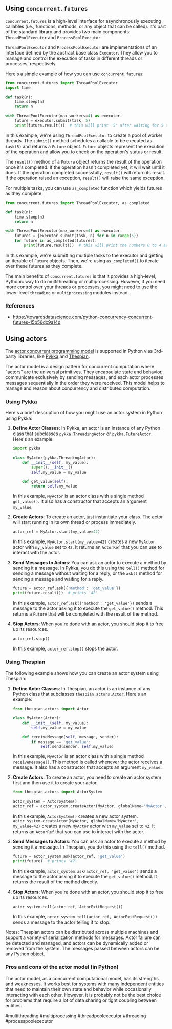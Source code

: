 
## Using `concurrent.futures`

`concurrent.futures` is a high-level interface for asynchronously executing callables (i.e., functions, methods, or any object that can be called). It's part of the standard library and provides two main components: `ThreadPoolExecutor` and `ProcessPoolExecutor`.

`ThreadPoolExecutor` and `ProcessPoolExecutor` are implementations of an interface defined by the abstract base class `Executor`. They allow you to manage and control the execution of tasks in different threads or processes, respectively.

Here's a simple example of how you can use `concurrent.futures`:

```python
from concurrent.futures import ThreadPoolExecutor
import time

def task(n):
    time.sleep(n)
    return n

with ThreadPoolExecutor(max_workers=4) as executor:
    future = executor.submit(task, 5)
    print(future.result())  # this will print '5' after waiting for 5 seconds
```

In this example, we're using `ThreadPoolExecutor` to create a pool of worker threads. The `submit()` method schedules a callable to be executed as `task(5)` and returns a `Future` object. `Future` objects represent the execution of the operation and allow you to check on the operation's status or result.

The `result()` method of a `Future` object returns the result of the operation once it's completed. If the operation hasn't completed yet, it will wait until it does. If the operation completed successfully, `result()` will return its result. If the operation raised an exception, `result()` will raise the same exception.

For multiple tasks, you can use `as_completed` function which yields futures as they complete:

```python
from concurrent.futures import ThreadPoolExecutor, as_completed

def task(n):
    time.sleep(n)
    return n

with ThreadPoolExecutor(max_workers=4) as executor:
    futures = {executor.submit(task, n) for n in range(5)}
    for future in as_completed(futures):
        print(future.result())  # this will print the numbers 0 to 4 as they complete
```

In this example, we're submitting multiple tasks to the executor and getting an iterable of `Future` objects. Then, we're using `as_completed()` to iterate over these futures as they complete.

The main benefits of `concurrent.futures` is that it provides a high-level, Pythonic way to do multithreading or multiprocessing. However, if you need more control over your threads or processes, you might need to use the lower-level `threading` or `multiprocessing` modules instead.

### References

- https://towardsdatascience.com/python-concurrency-concurrent-futures-15b56dc9a14d

## Using actors

The [actor concurrent programming model](https://en.wikipedia.org/wiki/Actor_model) is supported in Python vias 3rd-party libraries, like [Pykka](https://pypi.org/project/pykka/) and [Thespian](https://pypi.org/project/thespian/).

The actor model is a design pattern for concurrent computation where "actors" are the universal primitives. They encapsulate state and behavior, communicate exclusively by sending messages, and each actor processes messages sequentially in the order they were received. This model helps to manage and reason about concurrency and distributed computation.

### Using Pykka

Here's a brief description of how you might use an actor system in Python using Pykka:

1. **Define Actor Classes**: In Pykka, an actor is an instance of any Python class that subclasses `pykka.ThreadingActor` or `pykka.FutureActor`. Here's an example:

    ```python
    import pykka

    class MyActor(pykka.ThreadingActor):
        def __init__(self, my_value):
            super().__init__()
            self.my_value = my_value

        def get_value(self):
            return self.my_value
    ```

    In this example, `MyActor` is an actor class with a single method `get_value()`. It also has a constructor that accepts an argument `my_value`.

2. **Create Actors**: To create an actor, just instantiate your class. The actor will start running in its own thread or process immediately.

    ```python
    actor_ref = MyActor.start(my_value=42)
    ```

    In this example, `MyActor.start(my_value=42)` creates a new `MyActor` actor with `my_value` set to `42`. It returns an `ActorRef` that you can use to interact with the actor.

3. **Send Messages to Actors**: You can ask an actor to execute a method by sending it a message. In Pykka, you do this using the `tell()` method for sending a message without waiting for a reply, or the `ask()` method for sending a message and waiting for a reply.

    ```python
    future = actor_ref.ask({'method': 'get_value'})
    print(future.result())  # prints '42'
    ```

    In this example, `actor_ref.ask({'method': 'get_value'})` sends a message to the actor asking it to execute the `get_value()` method. This returns a `Future` that will be completed with the result of the method.

4. **Stop Actors**: When you're done with an actor, you should stop it to free up its resources.

    ```python
    actor_ref.stop()
    ```

    In this example, `actor_ref.stop()` stops the actor.

### Using Thespian

The following example shows how you can create an actor system using Thespian:

1. **Define Actor Classes**: In Thespian, an actor is an instance of any Python class that subclasses `thespian.actors.Actor`. Here's an example:

    ```python
    from thespian.actors import Actor

    class MyActor(Actor):
        def __init__(self, my_value):
            self.my_value = my_value

        def receiveMessage(self, message, sender):
            if message == 'get_value':
                self.send(sender, self.my_value)
    ```

    In this example, `MyActor` is an actor class with a single method `receiveMessage()`. This method is called whenever the actor receives a message. It also has a constructor that accepts an argument `my_value`.

2. **Create Actors**: To create an actor, you need to create an actor system first and then use it to create your actor.

    ```python
    from thespian.actors import ActorSystem

    actor_system = ActorSystem()
    actor_ref = actor_system.createActor(MyActor, globalName='MyActor', my_value=42)
    ```

    In this example, `ActorSystem()` creates a new actor system. `actor_system.createActor(MyActor, globalName='MyActor', my_value=42)` creates a new `MyActor` actor with `my_value` set to `42`. It returns an `ActorRef` that you can use to interact with the actor.

3. **Send Messages to Actors**: You can ask an actor to execute a method by sending it a message. In Thespian, you do this using the `tell()` method.

    ```python
    future = actor_system.ask(actor_ref, 'get_value')
    print(future)  # prints '42'
    ```

    In this example, `actor_system.ask(actor_ref, 'get_value')` sends a message to the actor asking it to execute the `get_value()` method. It returns the result of the method directly.

4. **Stop Actors**: When you're done with an actor, you should stop it to free up its resources.

    ```python
    actor_system.tell(actor_ref, ActorExitRequest())
    ```

    In this example, `actor_system.tell(actor_ref, ActorExitRequest())` sends a message to the actor telling it to stop.

Notes: Thespian actors can be distributed across multiple machines and support a variety of serialization methods for messages. Actor failure can be detected and managed, and actors can be dynamically added or removed from the system. The messages passed between actors can be any Python object.

### Pros and cons of the actor model (in Python)

The actor model, as a concurrent computational model, has its strengths and weaknesses. It works best for systems with many independent entities that need to maintain their own state and behavior while occasionally interacting with each other. However, it is probably not be the best choice for problems that require a lot of data sharing or tight coupling between entities.

<!-- Keywords -->
#multithreading #multiprocessing #threadpoolexecutor #threading #processpoolexecutor
<!-- /Keywords -->
